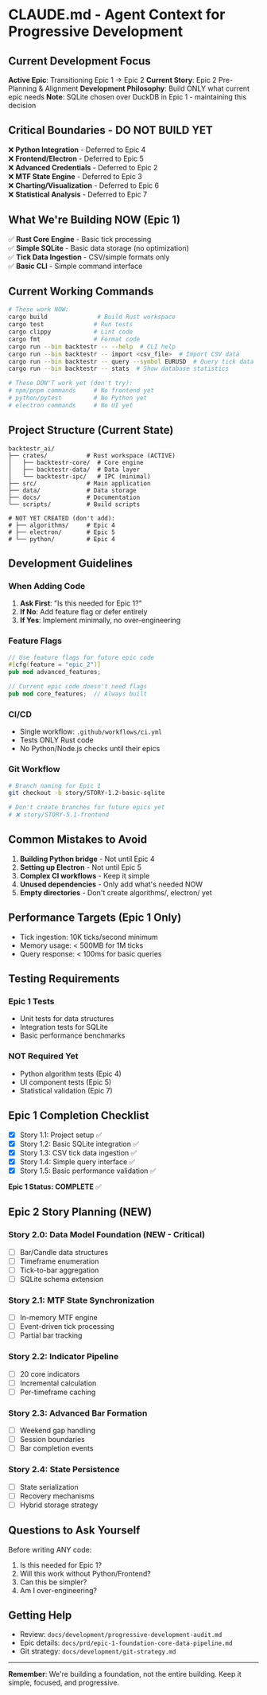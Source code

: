 # CLAUDE.md - Agent Context for Progressive Development

## Current Development Focus

**Active Epic**: Transitioning Epic 1 → Epic 2
**Current Story**: Epic 2 Pre-Planning & Alignment
**Development Philosophy**: Build ONLY what current epic needs
**Note**: SQLite chosen over DuckDB in Epic 1 - maintaining this decision

## Critical Boundaries - DO NOT BUILD YET

❌ **Python Integration** - Deferred to Epic 4  
❌ **Frontend/Electron** - Deferred to Epic 5  
❌ **Advanced Credentials** - Deferred to Epic 2  
❌ **MTF State Engine** - Deferred to Epic 3  
❌ **Charting/Visualization** - Deferred to Epic 6  
❌ **Statistical Analysis** - Deferred to Epic 7  

## What We're Building NOW (Epic 1)

✅ **Rust Core Engine** - Basic tick processing  
✅ **Simple SQLite** - Basic data storage (no optimization)  
✅ **Tick Data Ingestion** - CSV/simple formats only  
✅ **Basic CLI** - Simple command interface  

## Current Working Commands

```bash
# These work NOW:
cargo build              # Build Rust workspace
cargo test              # Run tests
cargo clippy            # Lint code
cargo fmt               # Format code
cargo run --bin backtestr -- --help  # CLI help
cargo run --bin backtestr -- import <csv_file>  # Import CSV data
cargo run --bin backtestr -- query --symbol EURUSD  # Query tick data
cargo run --bin backtestr -- stats  # Show database statistics

# These DON'T work yet (don't try):
# npm/pnpm commands     # No frontend yet
# python/pytest         # No Python yet
# electron commands     # No UI yet
```

## Project Structure (Current State)

```
backtestr_ai/
├── crates/           # Rust workspace (ACTIVE)
│   ├── backtestr-core/  # Core engine
│   ├── backtestr-data/  # Data layer
│   └── backtestr-ipc/   # IPC (minimal)
├── src/              # Main application
├── data/             # Data storage
├── docs/             # Documentation
└── scripts/          # Build scripts

# NOT YET CREATED (don't add):
# ├── algorithms/     # Epic 4
# ├── electron/       # Epic 5
# └── python/         # Epic 4
```

## Development Guidelines

### When Adding Code

1. **Ask First**: "Is this needed for Epic 1?"
2. **If No**: Add feature flag or defer entirely
3. **If Yes**: Implement minimally, no over-engineering

### Feature Flags

```rust
// Use feature flags for future epic code
#[cfg(feature = "epic_2")]
pub mod advanced_features;

// Current epic code doesn't need flags
pub mod core_features;  // Always built
```

### CI/CD

- Single workflow: `.github/workflows/ci.yml`
- Tests ONLY Rust code
- No Python/Node.js checks until their epics

### Git Workflow

```bash
# Branch naming for Epic 1
git checkout -b story/STORY-1.2-basic-sqlite

# Don't create branches for future epics yet
# ❌ story/STORY-5.1-frontend
```

## Common Mistakes to Avoid

1. **Building Python bridge** - Not until Epic 4
2. **Setting up Electron** - Not until Epic 5
3. **Complex CI workflows** - Keep it simple
4. **Unused dependencies** - Only add what's needed NOW
5. **Empty directories** - Don't create algorithms/, electron/ yet

## Performance Targets (Epic 1 Only)

- Tick ingestion: 10K ticks/second minimum
- Memory usage: < 500MB for 1M ticks
- Query response: < 100ms for basic queries

## Testing Requirements

### Epic 1 Tests
- Unit tests for data structures
- Integration tests for SQLite
- Basic performance benchmarks

### NOT Required Yet
- Python algorithm tests (Epic 4)
- UI component tests (Epic 5)
- Statistical validation (Epic 7)

## Epic 1 Completion Checklist

- [x] Story 1.1: Project setup ✅
- [x] Story 1.2: Basic SQLite integration ✅
- [x] Story 1.3: CSV tick data ingestion ✅
- [x] Story 1.4: Simple query interface ✅
- [x] Story 1.5: Basic performance validation ✅

**Epic 1 Status: COMPLETE** ✅

## Epic 2 Story Planning (NEW)

### Story 2.0: Data Model Foundation (NEW - Critical)
- [ ] Bar/Candle data structures
- [ ] Timeframe enumeration
- [ ] Tick-to-bar aggregation
- [ ] SQLite schema extension

### Story 2.1: MTF State Synchronization
- [ ] In-memory MTF engine
- [ ] Event-driven tick processing
- [ ] Partial bar tracking

### Story 2.2: Indicator Pipeline
- [ ] 20 core indicators
- [ ] Incremental calculation
- [ ] Per-timeframe caching

### Story 2.3: Advanced Bar Formation
- [ ] Weekend gap handling
- [ ] Session boundaries
- [ ] Bar completion events

### Story 2.4: State Persistence
- [ ] State serialization
- [ ] Recovery mechanisms
- [ ] Hybrid storage strategy

## Questions to Ask Yourself

Before writing ANY code:
1. Is this needed for Epic 1?
2. Will this work without Python/Frontend?
3. Can this be simpler?
4. Am I over-engineering?

## Getting Help

- Review: `docs/development/progressive-development-audit.md`
- Epic details: `docs/prd/epic-1-foundation-core-data-pipeline.md`
- Git strategy: `docs/development/git-strategy.md`

---

**Remember**: We're building a foundation, not the entire building. Keep it simple, focused, and progressive.
